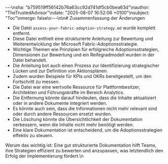---\nsha: "b759519ff56142b76a63cc92d741df5cb0bea63d"\nauthor: "TheTrustedAdvisor"\ndate: "2025-08-07 16:52:06 +0100"\nsubject: "Toc"\nmerge: false\n---\n\n# Zusammenfassung der Änderungen

- Die Datei `assess-your-fabric-adoption-strategy.md` wurde komplett entfernt.
- Diese Datei enthielt eine strukturierte Anleitung zur Bewertung und Weiterentwicklung der Microsoft Fabric-Adoptionsstrategie.
- Wichtige Themen wie Prinzipien für erfolgreiche Adoptionsstrategien, Dimensionen zur Bewertung und ein Reifegradmodell wurden in der Datei behandelt.
- Die Anleitung bot auch einen Prozess zur Identifizierung strategischer Lücken und zur Definition von Aktionsplänen.
- Zudem wurden Beispiele für KPIs und OKRs bereitgestellt, um den Fortschritt zu messen.
- Die Datei war eine wertvolle Ressource für Plattformbesitzer, Architekten und Führungskräfte im Bereich Analytics.
- Die Entfernung könnte darauf hindeuten, dass die Inhalte aktualisiert oder in andere Dokumente integriert werden.
- Es könnte auch sein, dass die Informationen nicht mehr relevant sind oder durch andere Ressourcen ersetzt wurden.
- Die Löschung könnte die Übersichtlichkeit der Dokumentation verbessern, wenn die Inhalte nicht mehr benötigt werden.
- Eine klare Dokumentation ist entscheidend, um die Adoptionsstrategien effektiv zu steuern.

Warum das wichtig ist: Eine gut strukturierte Dokumentation hilft Teams, ihre Strategien effizient zu bewerten und anzupassen, was letztendlich den Erfolg der Implementierung fördert.\n